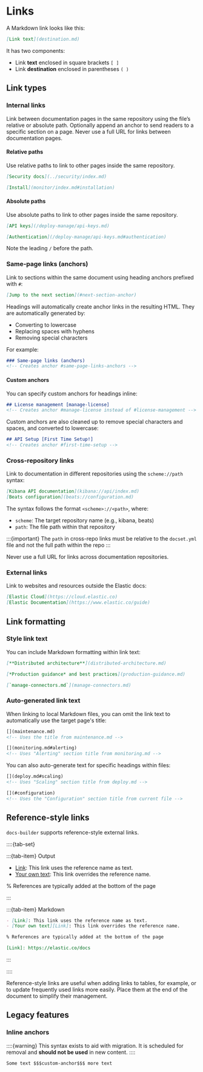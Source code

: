 # Links

A Markdown link looks like this:

```markdown
[Link text](destination.md)
```

It has two components:

- Link **text** enclosed in square brackets `[ ]`
- Link **destination** enclosed in parentheses `( )`

## Link types

### Internal links

Link between documentation pages in the same repository using the file’s relative or absolute path. Optionally append an anchor to send readers to a specific section on a page. Never use a full URL for links between documentation pages.

#### Relative paths

Use relative paths to link to other pages inside the same repository.

```markdown
[Security docs](../security/index.md)

[Install](monitor/index.md#installation)
```

#### Absolute paths

Use absolute paths to link to other pages inside the same repository.

```markdown
[API keys](/deploy-manage/api-keys.md)

[Authentication](/deploy-manage/api-keys.md#authentication)
```

Note the leading `/` before the path.

### Same-page links (anchors)

Link to sections within the same document using heading anchors prefixed with `#`:

```markdown
[Jump to the next section](#next-section-anchor)
```

Headings will automatically create anchor links in the resulting HTML. They are automatically generated by:

- Converting to lowercase
- Replacing spaces with hyphens
- Removing special characters

For example:

```markdown
### Same-page links (anchors)
<!-- Creates anchor #same-page-links-anchors -->
```

#### Custom anchors
You can specify custom anchors for headings inline:

```markdown
## License management [manage-license]
<!-- Creates anchor #manage-license instead of #license-management -->
```

Custom anchors are also cleaned up to remove special characters and spaces, and converted to lowercase:

```markdown
## API Setup [First Time Setup!]
<!-- Creates anchor #first-time-setup -->
```

### Cross-repository links

Link to documentation in different repositories using the `scheme://path` syntax:

```markdown
[Kibana API documentation](kibana://api/index.md)
[Beats configuration](beats://configuration.md)
```

The syntax follows the format `<scheme>://<path>`, where:
- `scheme`: The target repository name (e.g., kibana, beats)
- `path`: The file path within that repository

:::{important}
The `path` in cross-repo links must be relative to the `docset.yml` file and not the full path within the repo
:::

Never use a full URL for links across documentation repositories.

### External links

Link to websites and resources outside the Elastic docs:

```markdown
[Elastic Cloud](https://cloud.elastic.co)
[Elastic Documentation](https://www.elastic.co/guide)
```

## Link formatting

### Style link text

You can include Markdown formatting within link text:

```markdown
[**Distributed architecture**](distributed-architecture.md)

[*Production guidance* and best practices](production-guidance.md)

[`manage-connectors.md`](manage-connectors.md)
```

### Auto-generated link text

When linking to local Markdown files, you can omit the link text to automatically use the target page's title:

```markdown
[](maintenance.md)  
<!-- Uses the title from maintenance.md -->

[](monitoring.md#alerting)
<!-- Uses "Alerting" section title from monitoring.md -->
```

You can also auto-generate text for specific headings within files:

```markdown
[](deploy.md#scaling)
<!-- Uses "Scaling" section title from deploy.md -->

[](#configuration)  
<!-- Uses the "Configuration" section title from current file -->
```

## Reference-style links

`docs-builder` supports reference-style external links.

::::{tab-set}

:::{tab-item} Output

- [Link]: This link uses the reference name as text.
- [Your own text][Link]: This link overrides the reference name.

% References are typically added at the bottom of the page

[Link]: https://elastic.co/docs

:::

:::{tab-item} Markdown

```markdown
- [Link]: This link uses the reference name as text.
- [Your own text][Link]: This link overrides the reference name.

% References are typically added at the bottom of the page

[Link]: https://elastic.co/docs
```

:::


::::

Reference-style links are useful when adding links to tables, for example, or to update frequently used links more easily. Place them at the end of the document to simplify their management.

## Legacy features

### Inline anchors

::::{warning}
This syntax exists to aid with migration. It is scheduled for removal and **should not be used** in new content.
::::

```markdown
Some text $$$custom-anchor$$$ more text
```
